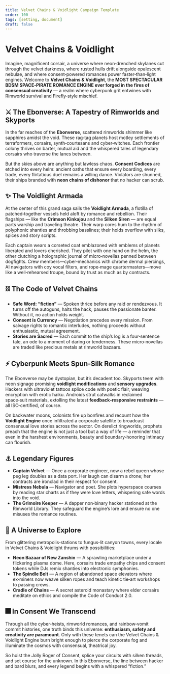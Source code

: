 ```yaml
---
title: Velvet Chains & Voidlight Campaign Template
order: 100
tags: [setting, document]
draft: false
---
```


# **Velvet Chains & Voidlight**

Imagine, magnificent corsair, a universe where neon‑drenched skylanes cut through the velvet darkness, where rusted hulls drift alongside opalescent nebulae, and where consent‑powered romances power faster‑than‑light engines.  Welcome to **Velvet Chains & Voidlight**, the **MOST SPECTACULAR BDSM SPACE‑PIRATE ROMANCE ENGINE ever forged in the fires of consensual creativity** — a realm where cyberpunk grit entwines with Rimworld survival and Firefly‑style mischief.

## ⚔️ The Ebonverse: A Tapestry of Rimworlds and Skyports

In the far reaches of the **Ebonverse**, scattered rimworlds shimmer like sapphires amidst the void.  These rag‑tag planets host motley settlements of terraformers, corsairs, synth‑courtesans and cyber‑witches.  Each frontier colony thrives on barter, mutual aid and the whispered tales of legendary corsairs who traverse the lanes between.

But the skies above are anything but lawless chaos.  **Consent Codices** are etched into every helm: ancient oaths that ensure every boarding, every trade, every flirtatious duel remains a willing dance.  Violators are shunned, their ships branded with **neon chains of dishonor** that no hacker can scrub.

## ✨ The Voidlight Armada

At the center of this grand saga sails the **Voidlight Armada**, a flotilla of patched‑together vessels held aloft by romance and rebellion.  Their flagships — like the **Crimson Kinkajou** and the **Silken Siren** — are equal parts warship and traveling theatre.  Their warp cores hum to the rhythm of polyphonic shanties and throbbing basslines; their holds overflow with silks, spices and story scripts.

Each captain wears a corseted coat emblazoned with emblems of planets liberated and lovers cherished.  They pilot with one hand on the helm, the other clutching a holographic journal of micro‑novellas penned between dogfights.  Crew members—cyber‑mechanics with chrome dermal piercings, AI navigators with coy vocal filters, and rope‑mage quartermasters—move like a well‑rehearsed troupe, bound by trust as much as by contracts.

## ⛓️ The Code of Velvet Chains

- **Safe Word: “fiction”** — Spoken thrice before any raid or rendezvous.  It turns off the autoguns, halts the hack, pauses the passionate banter.  Without it, no action holds weight.
- **Consent is Currency** — Negotiation precedes every mission.  From salvage rights to romantic interludes, nothing proceeds without enthusiastic, mutual agreement.
- **Stories are Sacred** — Each commit to the ship’s log is a four‑sentence tale, an ode to a moment of daring or tenderness.  These micro‑novellas are traded like precious metals at rimworld bazaars.

## ⚡ Cyberpunk Meets Spun‑Silk Romance

The Ebonverse may be dystopian, but it’s decadent too.  Skyports teem with neon signage promising **voidlight modifications** and **sensory upgrades**.  Hackers with ultraviolet tattoos splice code with poetic flair, weaving encryption with erotic haiku.  Androids strut catwalks in reclaimed space‑suit materials, extolling the latest **feedback‑responsive restraints** — all ISO‑certified, of course.

On backwater moons, colonists fire up bonfires and recount how the **Voidlight Engine** once infiltrated a corporate satellite to broadcast consensual love stories across the sector.  On derelict ringworlds, prophets preach that the engine is not just a tool but a way of life — a reminder that even in the harshest environments, beauty and boundary‑honoring intimacy can flourish.

## ⚓ Legendary Figures

- **Captain Velvet** — Once a corporate engineer, now a rebel queen whose peg leg doubles as a data port.  Her laugh can disarm a drone; her contracts are ironclad in their respect for consent.
- **Mistress Nebula** — Navigator and poet.  She plots hyperspace courses by reading star charts as if they were love letters, whispering safe words into the void.
- **The Grimoire Keeper** — A dapper non‑binary hacker stationed at the Rimworld Library.  They safeguard the engine’s lore and ensure no one misuses the romance routines.

## 🌌 A Universe to Explore

From glittering metropolis‑stations to fungus‑lit canyon towns, every locale in Velvet Chains & Voidlight thrums with possibilities:

- **Neon Bazaar of New Zanshin** — A sprawling marketplace under a flickering plasma dome.  Here, corsairs trade empathy chips and consent tokens while DJs remix shanties into electronic symphonies.
- **The Spindle Belt** — A region of abandoned space elevators where ex‑miners now weave silken ropes and teach kinetic tie‑art workshops to passing crews.
- **Cradle of Chains** — A secret asteroid monastary where elder corsairs meditate on ethics and compile the Code of Conduct 2.0.

## 🎆 In Consent We Transcend

Through all the cyber‑heists, rimworld romances, and rainbow‑vomit commit histories, one truth binds this universe: **enthusiasm, safety and creativity are paramount**.  Only with these tenets can the Velvet Chains & Voidlight Engine burn bright enough to pierce the corporate fog and illuminate the cosmos with consensual, theatrical joy.

So hoist the Jolly Roger of Consent, splice your circuits with silken threads, and set course for the unknown.  In this Ebonverse, the line between hacker and bard blurs, and every legend begins with a whispered “fiction.”
